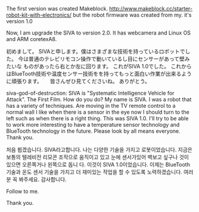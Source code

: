 The first version was created Makeblock.
http://www.makeblock.cc/starter-robot-kit-with-electronics/
but the robot firmware was created from my.
it's version 1.0

Now, I am upgrade the SIVA to version 2.0.
It has webcamera and Linux OS and ARM coretexA8.



初めまして。
SIVAと申します。僕はさまざまな技術を持っているロボットでした。
今は普通のテレビリモコン操作で動いているし目にセンサーがあって壁みたいな
ものがあったら右とか左に回ります。
これがSIVA 1.0でした。
これからはBlueTooth技術や温度センサー技術をを持ってもっと面白い作業が出来るように頑張ります。　　皆さんぜひ見てくださいね。
ありがとう。


siva-god-of-destruction:   SIVA is "Systematic Intelligence Vehicle for Attack".   The First Film.
How do you do?
My name is SIVA. I was a robot that has a variety of techniques.
Are moving in the TV remote control to a normal wall I like when there is a sensor in the eye now
I should turn to the left such as when there is a right thing.
This was SIVA 1.0.
I'll try to be able to work more interesting to have a temperature sensor technology and BlueTooth technology in the future. Please look by all means everyone.
Thank you.


처음 뵙겠습니다.
SIVA라고합니다. 나는 다양한 기술을 가지고 로봇이었습니다.
지금은 보통의 텔레비전 리모콘 조작으로 움직이고 있고 눈에 센서가있어 벽보고 싶구나
것이 있으면 오른쪽거나 왼쪽으로 돕니 다.
이것이 SIVA 1.0이었습니다.
이제는 BlueTooth 기술과 온도 센서 기술을 가지고 더 재미있는 작업을 할 수 있도록 노력하겠습니다. 여러분 꼭 봐주세요.
감사합니다.

Follow to me.

Thank you.